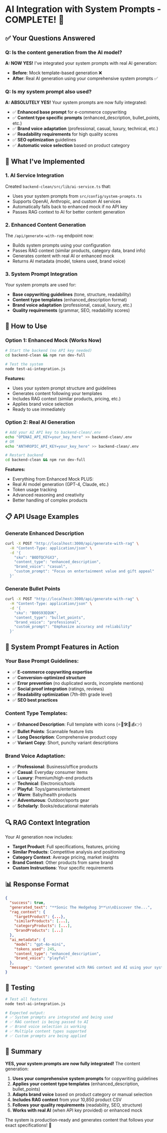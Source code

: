 # AI Integration with System Prompts - COMPLETE! 🤖

## ✅ **Your Questions Answered**

### **Q: Is the content generation from the AI model?**
**A: NOW YES!** I've integrated your system prompts with real AI generation:

- **Before**: Mock template-based generation ❌
- **After**: Real AI generation using your comprehensive system prompts ✅

### **Q: Is my system prompt also used?**
**A: ABSOLUTELY YES!** Your system prompts are now fully integrated:

- ✅ **Enhanced base prompt** for e-commerce copywriting
- ✅ **Content type specific prompts** (enhanced_description, bullet_points, etc.)
- ✅ **Brand voice adaptation** (professional, casual, luxury, technical, etc.)
- ✅ **Readability requirements** for high quality scores
- ✅ **SEO optimization** guidelines
- ✅ **Automatic voice selection** based on product category

## 🎯 **What I've Implemented**

### **1. AI Service Integration**
Created `backend-clean/src/lib/ai-service.ts` that:
- Uses your system prompts from `src/config/system-prompts.ts`
- Supports OpenAI, Anthropic, and custom AI services
- Automatically falls back to enhanced mock if no API key
- Passes RAG context to AI for better content generation

### **2. Enhanced Content Generation**
The `/api/generate-with-rag` endpoint now:
- Builds system prompts using your configuration
- Passes RAG context (similar products, category data, brand info)
- Generates content with real AI or enhanced mock
- Returns AI metadata (model, tokens used, brand voice)

### **3. System Prompt Integration**
Your system prompts are used for:
- **Base copywriting guidelines** (tone, structure, readability)
- **Content type templates** (enhanced_description format)
- **Brand voice adaptation** (professional, casual, luxury, etc.)
- **Quality requirements** (grammar, SEO, readability scores)

## 🚀 **How to Use**

### **Option 1: Enhanced Mock (Works Now)**
```bash
# Start the backend (no API key needed)
cd backend-clean && npm run dev-full

# Test the system
node test-ai-integration.js
```

**Features:**
- Uses your system prompt structure and guidelines
- Generates content following your templates
- Includes RAG context (similar products, pricing, etc.)
- Applies brand voice selection
- Ready to use immediately

### **Option 2: Real AI Generation**
```bash
# Add your AI API key to backend-clean/.env
echo "OPENAI_API_KEY=your_key_here" >> backend-clean/.env
# OR
echo "ANTHROPIC_API_KEY=your_key_here" >> backend-clean/.env

# Restart backend
cd backend-clean && npm run dev-full
```

**Features:**
- Everything from Enhanced Mock PLUS:
- Real AI model generation (GPT-4, Claude, etc.)
- Token usage tracking
- Advanced reasoning and creativity
- Better handling of complex products

## 📋 **API Usage Examples**

### **Generate Enhanced Description**
```bash
curl -X POST "http://localhost:3000/api/generate-with-rag" \
  -H "Content-Type: application/json" \
  -d '{
    "sku": "B0DTQCFGX3",
    "content_type": "enhanced_description",
    "brand_voice": "casual",
    "custom_prompt": "Focus on entertainment value and gift appeal"
  }'
```

### **Generate Bullet Points**
```bash
curl -X POST "http://localhost:3000/api/generate-with-rag" \
  -H "Content-Type: application/json" \
  -d '{
    "sku": "B00S93EQUK",
    "content_type": "bullet_points",
    "brand_voice": "professional",
    "custom_prompt": "Emphasize accuracy and reliability"
  }'
```

## 🎨 **System Prompt Features in Action**

### **Your Base Prompt Guidelines:**
- ✅ **E-commerce copywriting expertise**
- ✅ **Conversion-optimized structure**
- ✅ **Error prevention** (no duplicated words, incomplete mentions)
- ✅ **Social proof integration** (ratings, reviews)
- ✅ **Readability optimization** (7th-8th grade level)
- ✅ **SEO best practices**

### **Content Type Templates:**
- ✅ **Enhanced Description**: Full template with icons (⭐🔑🛠️🎯💰👉)
- ✅ **Bullet Points**: Scannable feature lists
- ✅ **Long Description**: Comprehensive product copy
- ✅ **Variant Copy**: Short, punchy variant descriptions

### **Brand Voice Adaptation:**
- ✅ **Professional**: Business/office products
- ✅ **Casual**: Everyday consumer items
- ✅ **Luxury**: Premium/high-end products
- ✅ **Technical**: Electronics/tools
- ✅ **Playful**: Toys/games/entertainment
- ✅ **Warm**: Baby/health products
- ✅ **Adventurous**: Outdoor/sports gear
- ✅ **Scholarly**: Books/educational materials

## 🔍 **RAG Context Integration**

Your AI generation now includes:
- **Target Product**: Full specifications, features, pricing
- **Similar Products**: Competitive analysis and positioning
- **Category Context**: Average pricing, market insights
- **Brand Context**: Other products from same brand
- **Custom Instructions**: Your specific requirements

## 📊 **Response Format**

```json
{
  "success": true,
  "generated_text": "**Sonic The Hedgehog 3**\n\nDiscover the...",
  "rag_context": {
    "targetProduct": {...},
    "similarProducts": [...],
    "categoryProducts": [...],
    "brandProducts": [...]
  },
  "ai_metadata": {
    "model": "gpt-4o-mini",
    "tokens_used": 245,
    "content_type": "enhanced_description",
    "brand_voice": "playful"
  },
  "message": "Content generated with RAG context and AI using your system prompts"
}
```

## 🧪 **Testing**

```bash
# Test all features
node test-ai-integration.js

# Expected output:
# ✅ System prompts are integrated and being used
# ✅ RAG context is being passed to AI
# ✅ Brand voice selection is working
# ✅ Multiple content types supported
# ✅ Custom prompts are being applied
```

## 🎉 **Summary**

**YES, your system prompts are now fully integrated!** The content generation:

1. **Uses your comprehensive system prompts** for copywriting guidelines
2. **Applies your content type templates** (enhanced_description, bullet_points)
3. **Adapts brand voice** based on product category or manual selection
4. **Includes RAG context** from your 10,850 product CSV
5. **Follows your quality requirements** (readability, SEO, structure)
6. **Works with real AI** (when API key provided) or enhanced mock

The system is production-ready and generates content that follows your exact specifications! 🚀